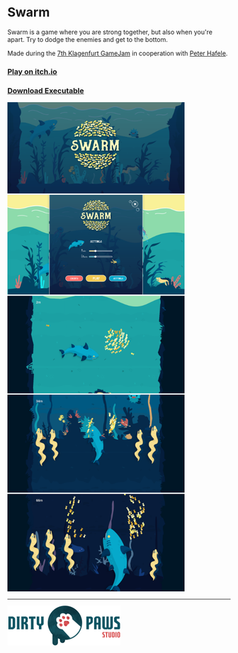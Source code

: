 # Swarm

Swarm is a game where you are strong together, but also when you're apart. Try to dodge the enemies and get to the bottom.

Made during the [7th Klagenfurt GameJam](https://www.itec.aau.at/gamejam/) in cooperation with [Peter Hafele](http://peterhafele.com/).

### [Play on itch.io](https://noermel.itch.io/swarm)

### [Download Executable](./Releases)


<img width="400" alt="Logo" src="Images/Logo.png"/> <img width="400" alt="Screenshot 1" src="Images/1.png"/>
<img width="400" alt="Screenshot 3" src="Images/3.png"/> <img width="400" alt="Screenshot 4" src="Images/4.png"/>
<img width="400" alt="Screenshot 5" src="Images/5.png"/> 


---

[<img width="256" src="./Images/Dirty%20Paws%20Studio-Full-2048.png">](https://dirtypaws.studio)
